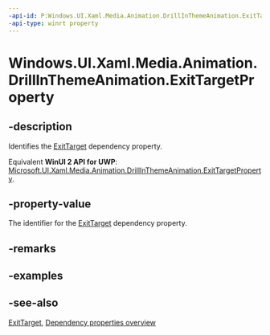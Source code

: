 ```yaml
---
-api-id: P:Windows.UI.Xaml.Media.Animation.DrillInThemeAnimation.ExitTargetProperty
-api-type: winrt property
---
```


<!-- Property syntax
public Windows.UI.Xaml.DependencyProperty ExitTargetProperty { get; }
-->

# Windows.UI.Xaml.Media.Animation.DrillInThemeAnimation.ExitTargetProperty

## -description
Identifies the [ExitTarget](drillinthemeanimation_exittarget.md) dependency property.

Equivalent **WinUI 2 API for UWP**: [Microsoft.UI.Xaml.Media.Animation.DrillInThemeAnimation.ExitTargetProperty](/windows/winui/api/microsoft.ui.xaml.media.animation.drillinthemeanimation.exittargetproperty).

## -property-value
The identifier for the [ExitTarget](drillinthemeanimation_exittarget.md) dependency property.

## -remarks

## -examples

## -see-also
[ExitTarget](drillinthemeanimation_exittarget.md), [Dependency properties overview](/windows/uwp/xaml-platform/dependency-properties-overview)
